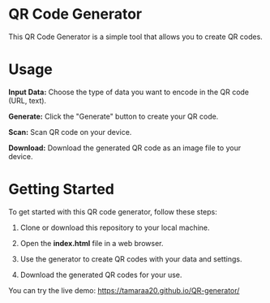 # QR Code Generator
This QR Code Generator is a simple tool that allows you to create QR codes.

# Usage
**Input Data:** Choose the type of data you want to encode in the QR code (URL, text).

**Generate:** Click the "Generate" button to create your QR code.

**Scan:** Scan QR code on your device.

**Download:** Download the generated QR code as an image file to your device.

# Getting Started
To get started with this QR code generator, follow these steps:

1. Clone or download this repository to your local machine.

2. Open the **index.html** file in a web browser.

3. Use the generator to create QR codes with your data and settings.

4. Download the generated QR codes for your use.
   
You can try the live demo: https://tamaraa20.github.io/QR-generator/


